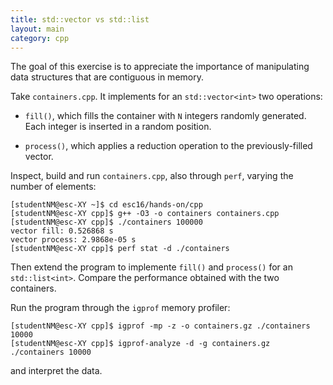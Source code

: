 ```yaml
---
title: std::vector vs std::list
layout: main
category: cpp
---
```


The goal of this exercise is to appreciate the importance of
manipulating data structures that are contiguous in memory.

Take `containers.cpp`. It implements for an `std::vector<int>` two
operations:

* `fill()`, which fills the container with `N` integers randomly
generated. Each integer is inserted in a random position.

* `process()`, which applies a reduction operation to the
previously-filled vector.

Inspect, build and run `containers.cpp`, also through `perf`, varying
the number of elements:

    [studentNM@esc-XY ~]$ cd esc16/hands-on/cpp
    [studentNM@esc-XY cpp]$ g++ -O3 -o containers containers.cpp
    [studentNM@esc-XY cpp]$ ./containers 100000
    vector fill: 0.526868 s
    vector process: 2.9868e-05 s
    [studentNM@esc-XY cpp]$ perf stat -d ./containers

Then extend the program to implemente `fill()` and `process()` for an
`std::list<int>`. Compare the performance obtained with the two
containers.

Run the program through the `igprof` memory profiler:

    [studentNM@esc-XY cpp]$ igprof -mp -z -o containers.gz ./containers 10000
    [studentNM@esc-XY cpp]$ igprof-analyze -d -g containers.gz ./containers 10000

and interpret the data.
